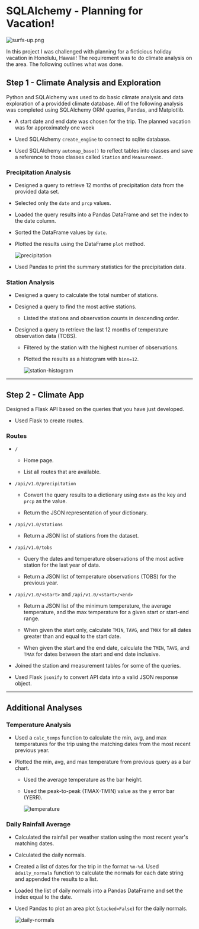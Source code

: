 # SQLAlchemy - Planning for Vacation!

![surfs-up.png](Images/Hawaii_Image.png)

In this project I was challenged with planning for a ficticious holiday vacation in Honolulu, Hawaii! The requirement was to do climate analysis on the area. The following outlines what was done.

## Step 1 - Climate Analysis and Exploration

Python and SQLAlchemy was used to do basic climate analysis and data exploration of a providded climate database. All of the following analysis was completed using SQLAlchemy ORM queries, Pandas, and Matplotlib.

* A start date and end date was chosen for the trip. The planned vacation was for approximately one week

* Used SQLAlchemy `create_engine` to connect to sqlite database.

* Used SQLAlchemy `automap_base()` to reflect tables into classes and save a reference to those classes called `Station` and `Measurement`.

### Precipitation Analysis

* Designed a query to retrieve 12 months of precipitation data from the provided data set.

* Selected only the `date` and `prcp` values.

* Loaded the query results into a Pandas DataFrame and set the index to the date column.

* Sorted the DataFrame values by `date`.

* Plotted the results using the DataFrame `plot` method.

  ![precipitation](Images/Precipitation_Analysis.png)

* Used Pandas to print the summary statistics for the precipitation data.

### Station Analysis

* Designed a query to calculate the total number of stations.

* Designed a query to find the most active stations.

  * Listed the stations and observation counts in descending order.

* Designed a query to retrieve the last 12 months of temperature observation data (TOBS).

  * Filtered by the station with the highest number of observations.

  * Plotted the results as a histogram with `bins=12`.

    ![station-histogram](Images/Station_Histogram.png)

- - -

## Step 2 - Climate App

Designed a Flask API based on the queries that you have just developed.

* Used Flask to create routes.

### Routes

* `/`

  * Home page.

  * List all routes that are available.

* `/api/v1.0/precipitation`

  * Convert the query results to a dictionary using `date` as the key and `prcp` as the value.

  * Return the JSON representation of your dictionary.

* `/api/v1.0/stations`

  * Return a JSON list of stations from the dataset.

* `/api/v1.0/tobs`
  * Query the dates and temperature observations of the most active station for the last year of data.
  
  * Return a JSON list of temperature observations (TOBS) for the previous year.

* `/api/v1.0/<start>` and `/api/v1.0/<start>/<end>`

  * Return a JSON list of the minimum temperature, the average temperature, and the max temperature for a given start or start-end range.

  * When given the start only, calculate `TMIN`, `TAVG`, and `TMAX` for all dates greater than and equal to the start date.

  * When given the start and the end date, calculate the `TMIN`, `TAVG`, and `TMAX` for dates between the start and end date inclusive.

* Joined the station and measurement tables for some of the queries.

* Used Flask `jsonify` to convert API data into a valid JSON response object.

- - -

## Additional Analyses

### Temperature Analysis

* Used a `calc_temps` function to calculate the min, avg, and max temperatures for the trip using the matching dates from the most recent previous year. 

* Plotted the min, avg, and max temperature from previous query as a bar chart.

  * Used the average temperature as the bar height.

  * Used the peak-to-peak (TMAX-TMIN) value as the y error bar (YERR).

    ![temperature](Images/Trip_Avg_Temp_Analysis.png)

### Daily Rainfall Average

* Calculated the rainfall per weather station using the most recent year's matching dates.

* Calculated the daily normals. 

* Created a list of dates for the trip in the format `%m-%d`. Used a`daily_normals` function to calculate the normals for each date string and appended the results to a list.

* Loaded the list of daily normals into a Pandas DataFrame and set the index equal to the date.

* Used Pandas to plot an area plot (`stacked=False`) for the daily normals.

  ![daily-normals](Images/Daily_Normals.png)

